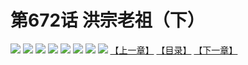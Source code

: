 # 第672话 洪宗老祖（下）
![](https://mhpic.xiaomingtaiji.net/comic/D/斗破苍穹拆分版/672话/1.jpg-zymk.middle.webp)
![](https://mhpic.xiaomingtaiji.net/comic/D/斗破苍穹拆分版/672话/2.jpg-zymk.middle.webp)
![](https://mhpic.xiaomingtaiji.net/comic/D/斗破苍穹拆分版/672话/3.jpg-zymk.middle.webp)
![](https://mhpic.xiaomingtaiji.net/comic/D/斗破苍穹拆分版/672话/4.jpg-zymk.middle.webp)
![](https://mhpic.xiaomingtaiji.net/comic/D/斗破苍穹拆分版/672话/5.jpg-zymk.middle.webp)
![](https://mhpic.xiaomingtaiji.net/comic/D/斗破苍穹拆分版/672话/6.jpg-zymk.middle.webp)
![](https://mhpic.xiaomingtaiji.net/comic/D/斗破苍穹拆分版/672话/7.jpg-zymk.middle.webp)
![](https://mhpic.xiaomingtaiji.net/comic/D/斗破苍穹拆分版/672话/8.jpg-zymk.middle.webp)
[【上一章】](./671.md)
[【目录】](./READMD.md)
[【下一章】](./673.md)
